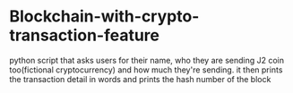 # Blockchain-with-crypto-transaction-feature
python script that asks users for their name, who they are sending J2 coin too(fictional cryptocurrency) and how much they're sending. it then prints the transaction detail in words and prints the hash number of the block

